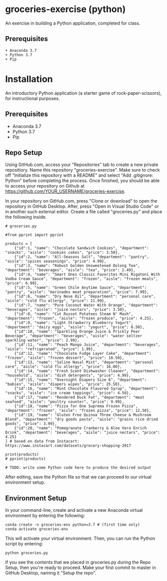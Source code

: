 # groceries-exercise (python)

An exercise in building a Python application, completed for class.

## Prerequisites
    + Anaconda 3.7
    + Python 3.7
    + Pip

# Installation

An introductory Python application (a starter game of rock-paper-scissors), for instructional purposes.

## Prerequisites

  + Anaconda 3.7
  + Python 3.7
  + Pip

## Repo Setup

Using GitHub.com, access your "Repositories" tab to create a new private repositiory. Name this repository "groceries-exercise". Make sure to check off "Initialize this repository with a README" and select "Add .gitignore: Python" before completing the process. Once finished, you should be able to access your repository on Github at https://github.com/YOUR_USERNAME/groceries-exercise.

In your repository on GitHub.com, press "Clone or download" to open the repository in GitHub Desktop. After, press "Open in Visual Studio Code" or in another such external editor. Create a file called "groceries.py" and place the following inside.

    # groceries.py

    #from pprint import pprint

    products = [
        {"id":1, "name": "Chocolate Sandwich Cookies", "department": "snacks", "aisle": "cookies cakes", "price": 3.50},
        {"id":2, "name": "All-Seasons Salt", "department": "pantry", "aisle": "spices seasonings", "price": 4.99},
        {"id":3, "name": "Robust Golden Unsweetened Oolong Tea", "department": "beverages", "aisle": "tea", "price": 2.49},
        {"id":4, "name": "Smart Ones Classic Favorites Mini Rigatoni With Vodka Cream Sauce", "department": "frozen", "aisle": "frozen meals", "price": 6.99},
        {"id":5, "name": "Green Chile Anytime Sauce", "department": "pantry", "aisle": "marinades meat preparation", "price": 7.99},
        {"id":6, "name": "Dry Nose Oil", "department": "personal care", "aisle": "cold flu allergy", "price": 21.99},
        {"id":7, "name": "Pure Coconut Water With Orange", "department": "beverages", "aisle": "juice nectars", "price": 3.50},
        {"id":8, "name": "Cut Russet Potatoes Steam N' Mash", "department": "frozen", "aisle": "frozen produce", "price": 4.25},
        {"id":9, "name": "Light Strawberry Blueberry Yogurt", "department": "dairy eggs", "aisle": "yogurt", "price": 6.50},
        {"id":10, "name": "Sparkling Orange Juice & Prickly Pear Beverage", "department": "beverages", "aisle": "water seltzer sparkling water", "price": 2.99},
        {"id":11, "name": "Peach Mango Juice", "department": "beverages", "aisle": "refrigerated", "price": 1.99},
        {"id":12, "name": "Chocolate Fudge Layer Cake", "department": "frozen", "aisle": "frozen dessert", "price": 18.50},
        {"id":13, "name": "Saline Nasal Mist", "department": "personal care", "aisle": "cold flu allergy", "price": 16.00},
        {"id":14, "name": "Fresh Scent Dishwasher Cleaner", "department": "household", "aisle": "dish detergents", "price": 4.99},
        {"id":15, "name": "Overnight Diapers Size 6", "department": "babies", "aisle": "diapers wipes", "price": 25.50},
        {"id":16, "name": "Mint Chocolate Flavored Syrup", "department": "snacks", "aisle": "ice cream toppings", "price": 4.50},
        {"id":17, "name": "Rendered Duck Fat", "department": "meat seafood", "aisle": "poultry counter", "price": 9.99},
        {"id":18, "name": "Pizza for One Suprema Frozen Pizza", "department": "frozen", "aisle": "frozen pizza", "price": 12.50},
        {"id":19, "name": "Gluten Free Quinoa Three Cheese & Mushroom Blend", "department": "dry goods pasta", "aisle": "grains rice dried goods", "price": 3.99},
        {"id":20, "name": "Pomegranate Cranberry & Aloe Vera Enrich Drink", "department": "beverages", "aisle": "juice nectars", "price": 4.25}
    ] # based on data from Instacart: https://www.instacart.com/datasets/grocery-shopping-2017

    print(products)
    # pprint(products)

    # TODO: write some Python code here to produce the desired output

After editing, save the Python file so that we can proceed to our virtual environment setup.

## Environment Setup

In your command-line, create and activate a new Anaconda virtual environment by entering the following:
   
    conda create -n groceries-env python=3.7 # (first time only)
    conda activate groceries-env

This will activate your virtual environment. Then, you can run the Python script by entering:

    python groceries.py

If you see the contents that we placed in groceries.py during the Repo Setup, then you're ready to proceed. Make your first commit to master in GitHub Desktop, naming it "Setup the repo".